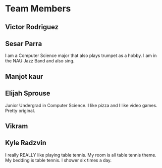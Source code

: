 # Team Members

## Victor Rodriguez
## Sesar Parra

I am a Computer Science major that also plays trumpet as a hobby. I am in the NAU Jazz Band and also sing.
 
## Manjot kaur
## Elijah Sprouse

Junior Undergrad in Computer Science. I like pizza and I like video games. Pretty original.

## Vikram
## Kyle Radzvin
I really REALLY like playing table tennis. My room is all table tennis theme. My bedding is table tennis. I shower six times a day.
